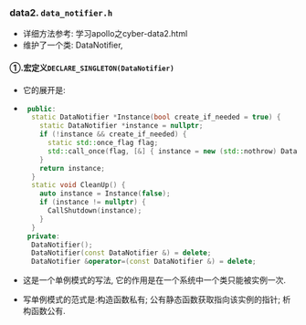 ### data2. `data_notifier.h`

- 详细方法参考: 学习apollo之cyber-data2.html
- 维护了一个类: DataNotifier, 

#### ①.宏定义`DECLARE_SINGLETON(DataNotifier)`

- 它的展开是:

- ```C++
   public:                                                                  
    static DataNotifier *Instance(bool create_if_needed = true) {              
      static DataNotifier *instance = nullptr;                                 
      if (!instance && create_if_needed) {                                  
        static std::once_flag flag;                                         
        std::call_once(flag, [&] { instance = new (std::nothrow) DataNotifier(); }); 
      }                                                                     
      return instance;                                                      
    }                                                             
    static void CleanUp() {                                                 
      auto instance = Instance(false);                                      
      if (instance != nullptr) {                                            
        CallShutdown(instance);                                            
      }                                                                     
    }                                                                       
   private:                                                                 
    DataNotifier();                                                            
    DataNotifier(const DataNotifier &) = delete;    
    DataNotifier &operator=(const DataNotifier &) = delete;
  ```

- 这是一个单例模式的写法, 它的作用是在一个系统中一个类只能被实例一次.

- 写单例模式的范式是:构造函数私有; 公有静态函数获取指向该实例的指针; 析构函数公有.

